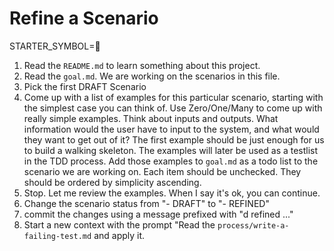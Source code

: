 # Refine a Scenario

STARTER_SYMBOL=📝

1. Read the `README.md` to learn something about this project.
1. Read the `goal.md`. We are working on the scenarios in this file.
1. Pick the first DRAFT Scenario
1. Come up with a list of examples for this particular scenario, starting with the simplest case you can think of. Use Zero/One/Many to come up with really simple examples. Think about inputs and outputs. What information would the user have to input to the system, and what would they want to get out of it? The first example should be just enough for us to build a walking skeleton. The examples will later be used as a testlist in the TDD process. Add those examples to `goal.md` as a todo list to the scenario we are working on. Each item should be unchecked. They should be ordered by simplicity ascending.
1. Stop. Let me review the examples. When I say it's ok, you can continue.
1. Change the scenario status from "- DRAFT" to "- REFINED"
1. commit the changes using a message prefixed with "d refined ..."
1. Start a new context with the prompt "Read the `process/write-a-failing-test.md` and apply it.